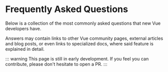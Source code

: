 # Frequently Asked Questions

Below is a collection of the most commonly asked questions that new Vue developers have.

Answers may contain links to other Vue community pages, external articles and blog posts, or even links to specialized docs, where said feature is explained in detail.

::: warning
This page is still in early development. If you feel you can contribute, please don't hesitate to open a PR.
:::

<!--
  Contributors:

    The FAQs are now stored outside of the docs/ directory, in faqs/

    FAQS:   https://github.com/dobromir-hristov/vuecommunity/tree/master/faqs
    README: https://github.com/dobromir-hristov/vuecommunity/tree/master/faqs/README.md
-->

<faq-category v-for="(faqs, categoryName) in $page.faqsByCategory" :name="categoryName">
  <faq-item v-for="faq in faqs" v-bind="faq" />
</faq-category>
